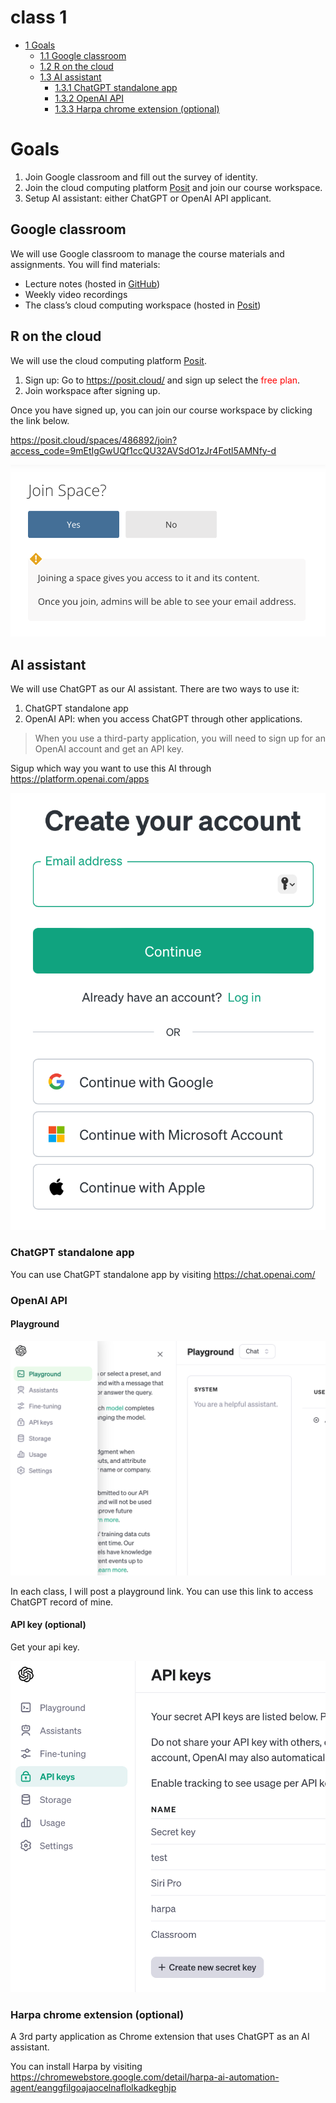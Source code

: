 # class 1


- [<span class="toc-section-number">1</span> Goals](#goals)
  - [<span class="toc-section-number">1.1</span> Google
    classroom](#google-classroom)
  - [<span class="toc-section-number">1.2</span> R on the
    cloud](#r-on-the-cloud)
  - [<span class="toc-section-number">1.3</span> AI
    assistant](#ai-assistant)
    - [<span class="toc-section-number">1.3.1</span> ChatGPT standalone
      app](#chatgpt-standalone-app)
    - [<span class="toc-section-number">1.3.2</span> OpenAI
      API](#openai-api)
    - [<span class="toc-section-number">1.3.3</span> Harpa chrome
      extension (optional)](#harpa-chrome-extension-optional)

# Goals

1.  Join Google classroom and fill out the survey of identity.
2.  Join the cloud computing platform [Posit](https://posit.cloud/) and
    join our course workspace.
3.  Setup AI assistant: either ChatGPT or OpenAI API applicant.

## Google classroom

We will use Google classroom to manage the course materials and
assignments. You will find materials:

- Lecture notes (hosted in [GitHub](https://github.com))
- Weekly video recordings
- The class’s cloud computing workspace (hosted in
  [Posit](https://posit.cloud/))

## R on the cloud

We will use the cloud computing platform [Posit](https://posit.cloud/).

1.  Sign up: Go to <https://posit.cloud/> and sign up select the
    <span style="color:red">free plan</span>.
2.  Join workspace after signing up.

Once you have signed up, you can join our course workspace by clicking
the link below.

<https://posit.cloud/spaces/486892/join?access_code=9mEtIgGwUQf1ccQU32AVSdO1zJr4Fotl5AMNfy-d>

![](../img/2024-02-29-17-30-37.png)

## AI assistant

We will use ChatGPT as our AI assistant. There are two ways to use it:

1.  ChatGPT standalone app
2.  OpenAI API: when you access ChatGPT through other applications.

> When you use a third-party application, you will need to sign up for
> an OpenAI account and get an API key.

Sigup which way you want to use this AI through
<https://platform.openai.com/apps>

![](../img/2024-03-01-14-45-59.png)

### ChatGPT standalone app

You can use ChatGPT standalone app by visiting
<https://chat.openai.com/>

### OpenAI API

#### Playground

![](../img/2024-03-06-15-10-09.png)

In each class, I will post a playground link. You can use this link to
access ChatGPT record of mine.

#### API key (optional)

Get your api key.

![](../img/2024-03-01-14-53-44.png)

### Harpa chrome extension (optional)

A 3rd party application as Chrome extension that uses ChatGPT as an AI
assistant.

You can install Harpa by visiting
<https://chromewebstore.google.com/detail/harpa-ai-automation-agent/eanggfilgoajaocelnaflolkadkeghjp>

